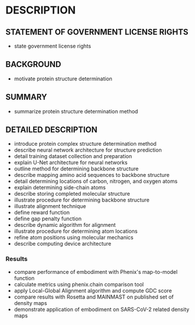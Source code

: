# DESCRIPTION

## STATEMENT OF GOVERNMENT LICENSE RIGHTS

- state government license rights

## BACKGROUND

- motivate protein structure determination

## SUMMARY

- summarize protein structure determination method

## DETAILED DESCRIPTION

- introduce protein complex structure determination method
- describe neural network architecture for structure prediction
- detail training dataset collection and preparation
- explain U-Net architecture for neural networks
- outline method for determining backbone structure
- describe mapping amino acid sequences to backbone structure
- detail determining locations of carbon, nitrogen, and oxygen atoms
- explain determining side-chain atoms
- describe storing completed molecular structure
- illustrate procedure for determining backbone structure
- illustrate alignment technique
- define reward function
- define gap penalty function
- describe dynamic algorithm for alignment
- illustrate procedure for determining atom locations
- refine atom positions using molecular mechanics
- describe computing device architecture

### Results

- compare performance of embodiment with Phenix's map-to-model function
- calculate metrics using phenix.chain comparison tool
- apply Local-Global Alignment algorithm and compute GDC score
- compare results with Rosetta and MAINMAST on published set of density maps
- demonstrate application of embodiment on SARS-CoV-2 related density maps

